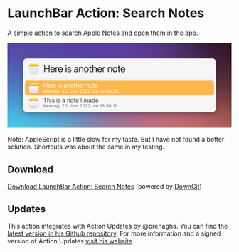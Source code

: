 # LaunchBar Action: Search Notes

A simple action to search Apple Notes and open them in the app. 

<img src="01.png" width="602"/> 

Note: AppleScript is  a little slow for my taste. But I have not found a better solution. Shortcuts was about the same in my testing. 

## Download

[Download LaunchBar Action: Search Notes](https://minhaskamal.github.io/DownGit/#/home?url=https://github.com/Ptujec/LaunchBar/tree/master/Search-Notes) (powered by [DownGit](https://github.com/MinhasKamal/DownGit))

## Updates

This action integrates with Action Updates by @prenagha. You can find the [latest version in his Github repository](https://github.com/prenagha/launchbar). For more information and a signed version of Action Updates [visit his website](https://renaghan.com/launchbar/action-updates/).